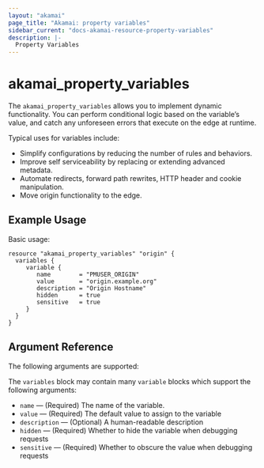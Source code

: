 ```yaml
---
layout: "akamai"
page_title: "Akamai: property variables"
sidebar_current: "docs-akamai-resource-property-variables"
description: |-
  Property Variables
---
```


# akamai_property_variables


The `akamai_property_variables` allows you to implement dynamic functionality. You can perform conditional logic based on the variable’s value, and catch any unforeseen errors that execute on the edge at runtime.

Typical uses for variables include:

* Simplify configurations by reducing the number of rules and behaviors.
* Improve self serviceability by replacing or extending advanced metadata.
* Automate redirects, forward path rewrites, HTTP header and cookie manipulation.
* Move origin functionality to the edge.


## Example Usage

Basic usage:

```hcl
resource "akamai_property_variables" "origin" {
  variables {
     variable {
        name        = "PMUSER_ORIGIN"
        value       = "origin.example.org"
        description = "Origin Hostname"
        hidden      = true
        sensitive   = true
     }
  }
}
```

## Argument Reference

The following arguments are supported:

The `variables` block may contain many `variable` blocks which support the following arguments:

* `name` — (Required) The name of the variable.
* `value` — (Required) The default value to assign to the variable
* `description` — (Optional) A human-readable description
* `hidden` — (Required) Whether to hide the variable when debugging requests
* `sensitive` — (Required) Whether to obscure the value when debugging requests